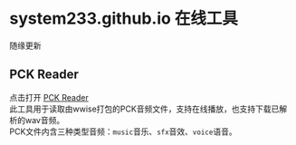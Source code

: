 # system233.github.io 在线工具

随缘更新

## PCK Reader

点击打开 [PCK Reader](https://system233.github.io/pck-reader)  
此工具用于读取由wwise打包的PCK音频文件，支持在线播放，也支持下载已解析的wav音频。  
PCK文件内含三种类型音频：`music`音乐、`sfx`音效、`voice`语音。